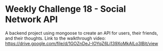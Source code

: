 # Weekly Challenge 18 - Social Network API
A backend project using mongoose to create an API for users, their friends, and their thoughts.
Link to the walkthrough video: https://drive.google.com/file/d/1GOZnDeJ-IOYqZ6Lj139XoMkAILo3lBit/view
